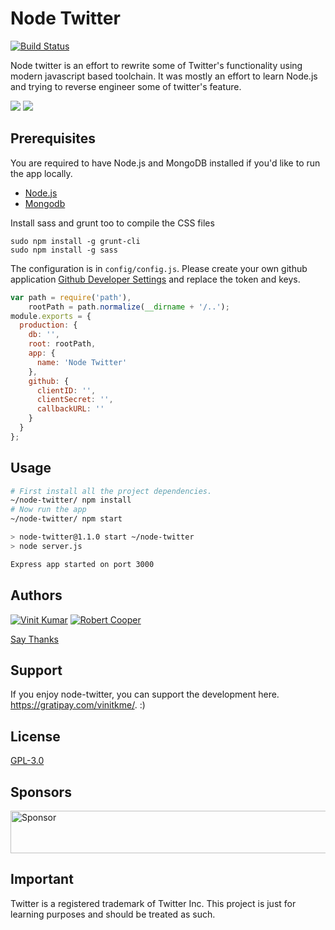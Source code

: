 # Node Twitter

[![Build Status](https://travis-ci.org/vinitkumar/node-twitter.svg?branch=master)](https://travis-ci.org/vinitkumar/node-twitter)

Node twitter is an effort to rewrite some of Twitter's functionality using modern
javascript based toolchain. It was mostly an effort to learn Node.js and trying to reverse
engineer some of twitter's feature.

<img src="https://cldup.com/smoNHY-9mI.png">
<img src="https://cldup.com/oEa3EIGhyJ.png">

## Prerequisites

You are required to have Node.js and MongoDB installed if you'd like to run the app locally.

- [Node.js](http://nodejs.org)
- [Mongodb](http://docs.mongodb.org/manual/installation/)

Install sass and grunt too to compile the CSS files

```
sudo npm install -g grunt-cli
sudo npm install -g sass

```

The configuration is in `config/config.js`. Please create your own
github application [Github Developer Settings](https://github.com/settings/applications) and replace the token and keys.

```js
var path = require('path'),
    rootPath = path.normalize(__dirname + '/..');
module.exports = {
  production: {
    db: '',
    root: rootPath,
    app: {
      name: 'Node Twitter'
    },
    github: {
      clientID: '',
      clientSecret: '',
      callbackURL: ''
    }
  }
};
```

## Usage

```sh
# First install all the project dependencies.
~/node-twitter/ npm install
# Now run the app
~/node-twitter/ npm start

> node-twitter@1.1.0 start ~/node-twitter
> node server.js

Express app started on port 3000
```

## Authors

[![Vinit Kumar](https://avatars0.githubusercontent.com/u/537678?v=3&s=144)](https://vinitkumar.me)
[![Robert Cooper](https://avatars0.githubusercontent.com/u/16786990?v=3&s=144)](http://www.robertcooper.me/)

[Say Thanks](https://saythanks.io/to/vinitkumar)

## Support
If you enjoy node-twitter, you can support the development here. https://gratipay.com/vinitkme/. :)

## License
[GPL-3.0](https://github.com/vinitkumar/node-twitter/blob/master/License)

## Sponsors
<a target='_blank' rel='nofollow' href='https://app.codesponsor.io/link/uyhQ2YHmpDTZbNRraFXJEvTa/vinitkumar/node-twitter'><img alt='Sponsor' width='888' height='68' src='https://app.codesponsor.io/embed/uyhQ2YHmpDTZbNRraFXJEvTa/vinitkumar/node-twitter.svg' /></a>

## Important

Twitter is a registered trademark of Twitter Inc. This project is just for learning purposes and should be treated as such.
